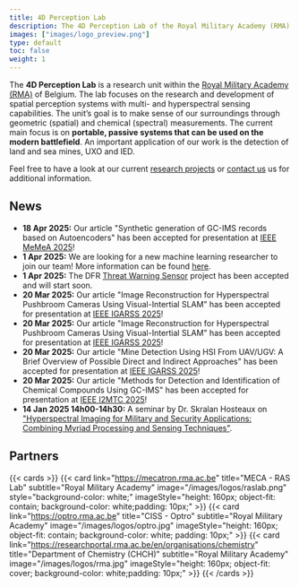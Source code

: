 ```yaml
---
title: 4D Perception Lab
description: The 4D Perception Lab of the Royal Military Academy (RMA) of Belgium researches spatial-spectral systems with hyperspectral sensing capabilities.
images: ["images/logo_preview.png"]
type: default
toc: false
weight: 1
---
```



<!-- 
NEW FROM ROB:
The 4D Perception Lab (4DPL) is a fusion of the previous 3D Perception Lab and the Hyperspectral Research Unit, where the “4D” refers to 3 spatial and 1 spectral dimension.
The unit’s goal is to make sense of our surroundings through geometric (spatial) and chemical (spectral) measurements.
The current main focus is on portable, passive systems that can be used on the modern battlefield, mainly centered around the detection of land and sea mines, UXO and IED.

More generally, we aim to 
- build digital twins of battlefield environments
- study and implement spectroscopic, spatial and spatial-spectral target, anomaly, change and target detection algorithms (including ML-based algorithms). Targets can include explosive ordnance, biological warfare agents and chemical warfare agents.
- analyze combustion processes
- enhance data fusion between different types of electro-optical sensors
 -->


<p></p>

The **4D Perception Lab** is a research unit within the [Royal Military Academy (RMA)](https://rma.ac.be/) of Belgium. 
The lab focuses on the research and development of spatial perception systems with multi- and hyperspectral sensing capabilities.
The unit’s goal is to make sense of our surroundings through geometric (spatial) and chemical (spectral) measurements.
The current main focus is on **portable, passive systems that can be used on the modern battlefield**. An important application of our work is the detection of land and sea mines, UXO and IED.

Feel free to have a look at our current [research projects](/research) or [contact us](/contact) us for additional information.



## News
- **18 Apr 2025:** Our article "Synthetic generation of GC-IMS records based on Autoencoders" has been accepted for presentation at [IEEE MeMeA 2025](https://memea2025.ieee-ims.org/)!
- **1 Apr 2025:** We are looking for a new machine learning researcher to join our team! More information can be found [here](https://www.linkedin.com/jobs/view/4197049156). 
- **1 Apr 2025:** The DFR [Threat Warning Sensor](research/projects/active/tws/) project has been accepted and will start soon.
- **20 Mar 2025:** Our article "Image Reconstruction for Hyperspectral Pushbroom Cameras Using Visual-Intertial SLAM" has been accepted for presentation at [IEEE IGARSS 2025](https://www.2025.ieeeigarss.org/)!
- **20 Mar 2025:** Our article "Image Reconstruction for Hyperspectral Pushbroom Cameras Using Visual-Intertial SLAM" has been accepted for presentation at [IEEE IGARSS 2025](https://www.2025.ieeeigarss.org/)!
- **20 Mar 2025:** Our article "Mine Detection Using HSI From UAV/UGV: A Brief Overview of Possible Direct and Indirect Approaches" has been accepted for presentation at [IEEE IGARSS 2025](https://www.2025.ieeeigarss.org/)!
- **20 Mar 2025:** Our article "Methods for Detection and Identification of Chemical Compounds Using GC-IMS" has been accepted for presentation at [IEEE I2MTC 2025](https://i2mtc2025.ieee-ims.org/)!
- **14 Jan 2025 14h00-14h30:** A seminar by Dr. Skralan Hosteaux on ["Hyperspectral Imaging for Military and Security Applications: Combining Myriad Processing and Sensing Techniques"](https://webinars.rma.ac.be/home/hyperspectral-imaging-for-military-and-security-applications-combining-myriad-processing-and-sensing-techniques).
<!-- - **18 Nov 2024:** Our article ["Depth-Visual-Inertial Mapping System for Robust Indoor 3D Reconstruction"](https://ieeexplore.ieee.org/document/10737432) has been published in the IEEE Robotics and Automation Letters!  -->



## Partners


{{< cards >}}
  {{< card 
        link="https://mecatron.rma.ac.be" title="MECA - RAS Lab"  subtitle="Royal Military Academy"
        image="/images/logos/raslab.png" 
        style="background-color: white;"
        imageStyle="height: 160px; object-fit: contain; background-color: white;padding: 10px;"  >}}
  {{< card 
        link="https://optro.rma.ac.be" title="CISS - Optro"  subtitle="Royal Military Academy"
        image="/images/logos/optro.jpg" 
        imageStyle="height: 160px; object-fit: contain;  background-color: white; padding: 10px;"  >}}
  {{< card 
        link="https://researchportal.rma.ac.be/en/organisations/chemistry" title="Department of Chemistry (CHCH)"  subtitle="Royal Military Academy"
        image="/images/logos/rma.jpg" 
        imageStyle="height: 160px; object-fit: cover; background-color: white;padding: 10px;"  >}}
{{< /cards >}}
